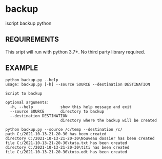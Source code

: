 # backup
iscript backup python
## REQUIREMENTS
This sript will run with python 3.7+. No third party library required.

## EXAMPLE
```
python backup.py --help
usage: backup.py [-h] --source SOURCE --destination DESTINATION

Script to backup

optional arguments:
  -h, --help            show this help message and exit
  --source SOURCE       directory to backup
  --destination DESTINATION
                        directory where the backup will be created

python backup.py --source /c/temp --destination /c/
path C:/2021-10-13-21-20-30 has been created
directory C:/2021-10-13-21-20-30\Nouveau dossier has been created
file C:/2021-10-13-21-20-30\tata.txt has been created
directory C:/2021-10-13-21-20-30\titi has been created
file C:/2021-10-13-21-20-30\toto.odt has been created
```
